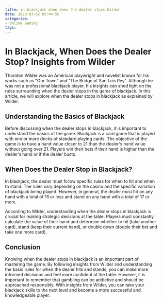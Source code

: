 ```yaml
---
title: in blackjack when does the dealer stops Wilder
date: 2023-03-02 00:44:56
categories:
- Online Gaming
tags:
---
```

# In Blackjack, When Does the Dealer Stop? Insights from Wilder

Thornton Wilder was an American playwright and novelist known for his works such as "Our Town" and "The Bridge of San Luis Rey". Although he was not a professional blackjack player, his insights can shed light on the rules surrounding when the dealer stops in the game of blackjack. In this article, we will explore when the dealer stops in blackjack as explained by Wilder.

## Understanding the Basics of Blackjack

Before discussing when the dealer stops in blackjack, it is important to understand the basics of the game. Blackjack is a card game that is played with one or more decks of standard playing cards. The objective of the game is to have a hand value closer to 21 than the dealer's hand value without going over 21. Players win their bets if their hand is higher than the dealer's hand or if the dealer busts.

## When Does the Dealer Stop in Blackjack?

In blackjack, the dealer must follow specific rules for when to hit and when to stand. The rules vary depending on the casino and the specific variation of blackjack being played. However, in general, the dealer must hit on any hand with a total of 16 or less and stand on any hand with a total of 17 or more.

According to Wilder, understanding when the dealer stops in blackjack is crucial for making strategic decisions at the table. Players must constantly calculate the value of their hand and determine whether to hit (take another card), stand (keep their current hand), or double down (double their bet and take one more card).

## Conclusion

Knowing when the dealer stops in blackjack is an important part of mastering the game. By following insights from Wilder and understanding the basic rules for when the dealer hits and stands, you can make more informed decisions and feel more confident at the table. However, it is important to remember that gambling can be addictive and should be approached responsibly. With insights from Wilder, you can take your blackjack skills to the next level and become a more successful and knowledgeable player.